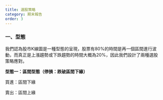 ```yaml
---
title: 選股策略
category: 期末報告
order: 3
---
```


### 一、型態
我們認為股市K線圖是一種型態的呈現，股票有80%的時間是再一個區間進行波動，而真正是上漲趨勢或下跌趨勢的時間大概為20%，因此我們設計了兩種選股策略應對。</p>

**型態一：區間型態（停損：跌破區間下緣）** </p>
買進：區間下緣</p>
賣出：區間上緣</p>
